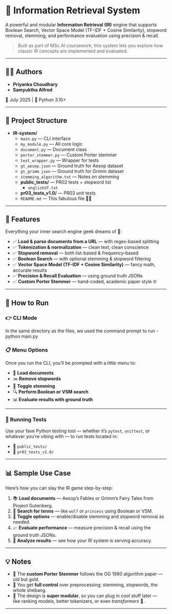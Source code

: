 # 🧠 Information Retrieval System

A powerful and modular **Information Retrieval (IR)** engine that supports Boolean Search, Vector Space Model (TF-IDF + Cosine Similarity), stopword removal, stemming, and performance evaluation using precision & recall. 

> Built as part of MSc AI coursework, this system lets you explore how classic IR concepts are implemented and evaluated.

---

## 👩‍💻 Authors

- **Priyanka Choudhary**  
- **Samyuktha Alfred**  

📅 July 2025 | 🐍 Python 3.10+

---

## 📂 Project Structure

- **IR-system/**
  - `main.py` — CLI interface  
  - `my_module.py` — All core logic  
  - `document.py` — Document class  
  - `porter_stemmer.py` — Custom Porter stemmer  
  - `test_wrapper.py` — Wrapper for tests  
  - `gt_aesop.json` — Ground truth for Aesop dataset  
  - `gt_grimm.json` — Ground truth for Grimm dataset  
  - `stemming_algorithm.txt` — Notes on stemming  
  - **public_tests/** — PR02 tests + stopword list  
    - `englishST.txt`  
  - **pr03_tests_v1.0/** — PR03 unit tests  
  - `README.md` — This fabulous file 💁‍♀️



---
## 🚀 Features

Everything your inner search engine geek dreams of 💭:

- ✅ **Load & parse documents from a URL** — with regex-based splitting  
- ✅ **Tokenization & normalization** — clean text, clean conscience  
- ✅ **Stopword removal** — both list-based & frequency-based  
- ✅ **Boolean Search** — with optional stemming & stopword filtering  
- ✅ **Vector Space Model (TF-IDF + Cosine Similarity)** — fancy math, accurate results  
- ✅ **Precision & Recall Evaluation** — using ground truth JSONs  
- ✅ **Custom Porter Stemmer** — hand-coded, academic paper style 🤓  

---

## 🧪 How to Run

### 👉 CLI Mode

In the same directory as the files, we used the command prompt to run - 
python main.py


### 📋 Menu Options

Once you run the CLI, you’ll be prompted with a little menu to:

- 📂 **Load documents**  
- ✂️ **Remove stopwords**  
- 🌱 **Toggle stemming**  
- 🔍 **Perform Boolean or VSM search**  
- 📊 **Evaluate results with ground truth**

---

### 🧪 Running Tests

Use your fave Python testing tool — whether it’s `pytest`, `unittest`, or whatever you're vibing with — to run tests located in:

- 🧾 `public_tests/`  
- 🧪 `pr03_tests_v1.0/`

---

## 📊 Sample Use Case

Here’s how you can slay the IR game step-by-step:

1. 📚 **Load documents** — Aesop’s Fables or Grimm’s Fairy Tales from Project Gutenberg.  
2. 🐺 **Search for terms** — like `wolf` or `princess` using Boolean or VSM.  
3. 🌱 **Toggle options** — enable/disable stemming and stopword removal as needed.  
4. 📈 **Evaluate performance** — measure precision & recall using the ground truth JSONs.  
5. 👀 **Analyze results** — see how your IR system is serving accuracy.

---

## 💡 Notes

- 🧠 The **custom Porter Stemmer** follows the OG 1980 algorithm paper — old but gold.  
- 🧹 You get **full control** over preprocessing: stemming, stopwords, the whole shebang.  
- 🧩 The design is **super modular**, so you can plug in cool stuff later —  
  like ranking models, better tokenizers, or even *transformers* 👀.

---




